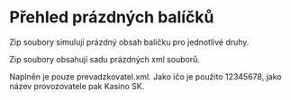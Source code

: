 # Přehled prázdných balíčků

Zip soubory simulují prázdný obsah balíčku pro jednotlivé druhy.

Zip soubory obsahují sadu prázdných xml souborů.

Naplněn je pouze prevadzkovatel.xml. Jako ičo je použito 12345678, jako název provozovatele pak Kasino SK.